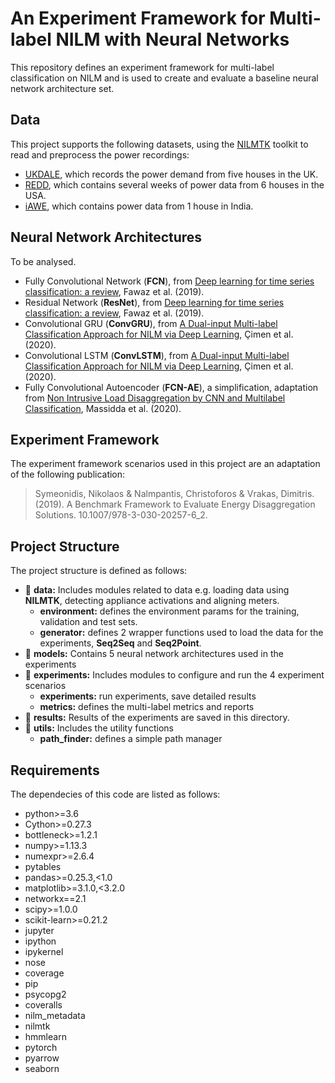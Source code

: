 # An Experiment Framework for Multi-label NILM with Neural Networks

This repository defines an experiment framework for multi-label classification on NILM and is used to create and evaluate a baseline neural network architecture set. 


## Data 

This project supports the following datasets, using the [NILMTK](https://github.com/NILMTK/NILMTK) toolkit to read and preprocess the power recordings:

- [UKDALE](https://jack-kelly.com/data/), which records the power demand from five houses in the UK. 
- [REDD](http://redd.csail.mit.edu/), which contains several weeks of power data from 6 houses in the USA. 
- [iAWE](https://iawe.github.io/), which contains power data from 1 house in India. 


## Neural Network Architectures

To be analysed. 

- Fully Convolutional Network (**FCN**), from [Deep learning for time series classification: a review](https://link.springer.com/article/10.1007/s10618-019-00619-1), Fawaz et al. (2019).
- Residual Network (**ResNet**), from [Deep learning for time series classification: a review](https://link.springer.com/article/10.1007/s10618-019-00619-1), Fawaz et al. (2019).
- Convolutional GRU (**ConvGRU**), from [A Dual-input Multi-label Classification Approach for NILM via Deep Learning](https://ieeexplore.ieee.org/document/9161776/), Çimen et al. (2020). 
- Convolutional LSTM (**ConvLSTM**), from [A Dual-input Multi-label Classification Approach for NILM via Deep Learning](https://ieeexplore.ieee.org/document/9161776/), Çimen et al. (2020). 
- Fully Convolutional Autoencoder (**FCN-AE**), a simplification, adaptation from [Non Intrusive Load Disaggregation by CNN and Multilabel Classification](https://www.mdpi.com/2076-3417/10/4/1454), Massidda et al. (2020). 


## Experiment Framework 

The experiment framework scenarios used in this project are an adaptation of the following publication: 

> Symeonidis, Nikolaos & Nalmpantis, Christoforos & Vrakas, Dimitris. (2019). A Benchmark Framework to Evaluate Energy Disaggregation Solutions. 10.1007/978-3-030-20257-6_2. 


## Project Structure 

The project structure is defined as follows: 

- 📂 **data:** Includes modules related to data e.g. loading data using **NILMTK**, detecting appliance activations and aligning meters.
    - **environment:** defines the environment params for the training, validation and test sets.
    - **generator:** defines 2 wrapper functions used to load the data for the experiments, **Seq2Seq** and **Seq2Point**. 
- 📂 **models:** Contains 5 neural network architectures used in the experiments
- 📂 **experiments:** Includes modules to configure and run the 4 experiment scenarios
    - **experiments:** run experiments, save detailed results
    - **metrics:** defines the multi-label metrics and reports
- 📂 **results:** Results of the experiments are saved in this directory.
- 📂 **utils:** Includes the utility functions
    - **path_finder:** defines a simple path manager 


## Requirements 

The dependecies of this code are listed as follows: 

- python>=3.6
- Cython>=0.27.3
- bottleneck>=1.2.1
- numpy>=1.13.3
- numexpr>=2.6.4
- pytables
- pandas>=0.25.3,<1.0
- matplotlib>=3.1.0,<3.2.0
- networkx==2.1
- scipy>=1.0.0
- scikit-learn>=0.21.2
- jupyter
- ipython
- ipykernel
- nose
- coverage
- pip
- psycopg2
- coveralls
- nilm_metadata
- nilmtk
- hmmlearn
- pytorch
- pyarrow
- seaborn
